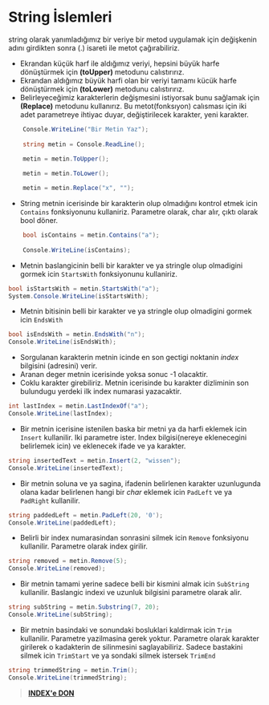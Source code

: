 # String İslemleri

string olarak yanımladığımız bir veriye bir metod uygulamak için değişkenin adını girdikten sonra (.) isareti ile metot çağırabiliriz.

* Ekrandan küçük harf ile aldığımız veriyi, hepsini büyük harfe dönüştürmek için **(toUpper)** metodunu calıstırırız.
* Ekrandan aldığımız büyük harfi olan bir veriyi tamamı kücük harfe dönüştürmek için **(toLower)** metodunu calıstırırız.
* Belirleyeceğimiz karakterlerin değişmesini istiyorsak bunu sağlamak için **(Replace)** metodunu kullanırız. Bu metot(fonksıyon) calısması için iki adet parametreye ihtiyac duyar, değiştirilecek karakter, yeni karakter.

```C#
    Console.WriteLine("Bir Metin Yaz");
    
    string metin = Console.ReadLine();
    
    metin = metin.ToUpper(); 
```

```C#
    metin = metin.ToLower();
```

```C#
    metin = metin.Replace("x", "");
```

* String metnin icerisinde bir karakterin olup olmadığını kontrol etmek icin `Contains` fonksiyonunu kullaniriz. Parametre olarak, char alır, çıktı olarak bool döner.

```C#
    bool isContains = metin.Contains("a");
    
    Console.WriteLine(isContains);
```

* Metnin baslangicinin belli bir karakter ve ya stringle olup olmadigini gormek icin `StartsWith` fonksiyonunu kullaniriz.

```C#
bool isStartsWith = metin.StartsWith("a");
System.Console.WriteLine(isStartsWith);
```

* Metnin bitisinin belli bir karakter ve ya stringle olup olmadigini gormek icin `EndsWith`

```C#
bool isEndsWith = metin.EndsWith("n");
Console.WriteLine(isEndsWith);
```

* Sorgulanan karakterin metnin icinde en son gectigi noktanin *index* bilgisini (adresini) verir.
* Aranan deger metnin icerisinde yoksa sonuc -1 olacaktir.
* Coklu karakter girebiliriz. Metnin icerisinde bu karakter dizliminin son bulundugu yerdeki ilk index numarasi yazacaktir.

```C#
int lastIndex = metin.LastIndexOf("a");
Console.WriteLine(lastIndex);
```

* Bir metnin icerisine istenilen baska bir metni ya da harfi eklemek icin `Insert` kullanilir. Iki parametre ister. Index bilgisi(nereye eklenecegini belirlemek icin) ve eklenecek ifade ve ya karakter.

```C#
string insertedText = metin.Insert(2, "wissen");
Console.WriteLine(insertedText);
```

* Bir metnin soluna ve ya sagina, ifadenin belirlenen karakter uzunlugunda olana kadar belirlenen hangi bir *char* eklemek icin `PadLeft` ve ya `PadRight` kullanilir.

```C#
string paddedLeft = metin.PadLeft(20, '0');
Console.WriteLine(paddedLeft);
```

* Belirli bir index numarasindan sonrasini silmek icin `Remove` fonksiyonu kullanilir. Parametre olarak index girilir.

```C#
string removed = metin.Remove(5);
Console.WriteLine(removed);
```

* Bir metnin tamami yerine sadece belli bir kismini almak icin `SubString` kullanilir. Baslangic indexi ve uzunluk bilgisini parametre olarak alir.

```C#
string subString = metin.Substring(7, 20);
Console.WriteLine(subString);
```

* Bir metnin basindaki ve sonundaki bosluklari kaldirmak icin `Trim` kullanilir. Parametre yazilmasina gerek yoktur. Parametre olarak karakter girilerek o kadakterin de silinmesini saglayabiliriz. Sadece bastakini silmek icin `TrimStart` ve ya sondaki silmek istersek `TrimEnd`

```C#
string trimmedString = metin.Trim();
Console.WriteLine(trimmedString);
```

> [**INDEX'e DON**](/README.md)
